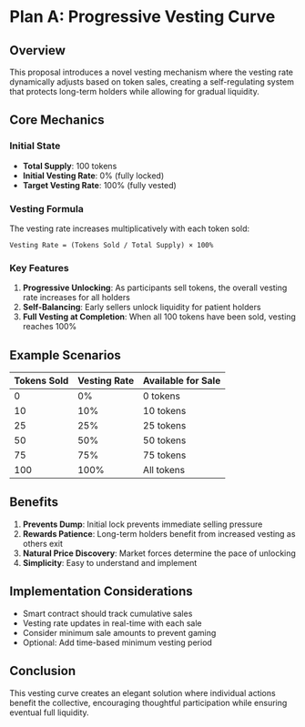 # Plan A: Progressive Vesting Curve

## Overview

This proposal introduces a novel vesting mechanism where the vesting rate dynamically adjusts based on token sales, creating a self-regulating system that protects long-term holders while allowing for gradual liquidity.

## Core Mechanics

### Initial State
- **Total Supply**: 100 tokens
- **Initial Vesting Rate**: 0% (fully locked)
- **Target Vesting Rate**: 100% (fully vested)

### Vesting Formula

The vesting rate increases multiplicatively with each token sold:

```
Vesting Rate = (Tokens Sold / Total Supply) × 100%
```

### Key Features

1. **Progressive Unlocking**: As participants sell tokens, the overall vesting rate increases for all holders
2. **Self-Balancing**: Early sellers unlock liquidity for patient holders
3. **Full Vesting at Completion**: When all 100 tokens have been sold, vesting reaches 100%

## Example Scenarios

| Tokens Sold | Vesting Rate | Available for Sale |
|-------------|--------------|--------------------|
| 0           | 0%           | 0 tokens           |
| 10          | 10%          | 10 tokens          |
| 25          | 25%          | 25 tokens          |
| 50          | 50%          | 50 tokens          |
| 75          | 75%          | 75 tokens          |
| 100         | 100%         | All tokens         |

## Benefits

1. **Prevents Dump**: Initial lock prevents immediate selling pressure
2. **Rewards Patience**: Long-term holders benefit from increased vesting as others exit
3. **Natural Price Discovery**: Market forces determine the pace of unlocking
4. **Simplicity**: Easy to understand and implement

## Implementation Considerations

- Smart contract should track cumulative sales
- Vesting rate updates in real-time with each sale
- Consider minimum sale amounts to prevent gaming
- Optional: Add time-based minimum vesting period

## Conclusion

This vesting curve creates an elegant solution where individual actions benefit the collective, encouraging thoughtful participation while ensuring eventual full liquidity.